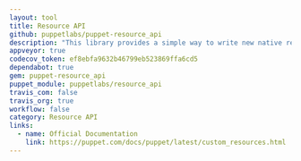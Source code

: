 ```yaml
---
layout: tool
title: Resource API
github: puppetlabs/puppet-resource_api
description: "This library provides a simple way to write new native resources."
appveyor: true
codecov_token: ef8ebfa9632b46799eb523869ffa6cd5
dependabot: true
gem: puppet-resource_api
puppet_module: puppetlabs/resource_api
travis_com: false
travis_org: true
workflow: false
category: Resource API
links:
  - name: Official Documentation
    link: https://puppet.com/docs/puppet/latest/custom_resources.html
---
```

